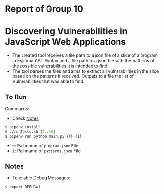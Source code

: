 # Report of Group 10
# Discovering Vulnerabilities in JavaScript Web Applications

- The created tool receives a file path to a json file of a slice of a program in Esprima AST Syntax and a file path to a json file with the patterns of the possible vulnerabilities it is intended to find.
- The tool parses the files and aims to extract all vulnerabilities in the slice based on the patterns it received. Outputs to a file the list of Vulnerabilities that was able to find.

## To Run
Commands:
- Check [Notes](#Notes)
```bash
$ pipenv install
$ ./runTests.sh {1..16}
$ pipenv run python main.py {0} {1}
```
- `0`: Pathname of `program.json` File
- `1`: Pathname of `patterns.json` File

## Notes
- To enable Debug Messages:
```bash
$ export DEBUG=1
```
